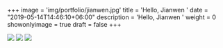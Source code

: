 +++
image = 'img/portfolio/jianwen.jpg'
title = 'Hello, Jianwen '
date = "2019-05-14T14:46:10+06:00"
description = 'Hello, Jianwen '
weight = 0
showonlyimage = true
draft = false
+++


![](/img/portfolio/jianwen.jpg)
![](/img/portfolio/jianwen1.jpg)
![](/img/portfolio/jianwen2.jpg)

